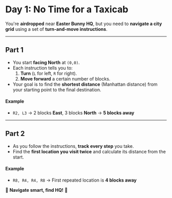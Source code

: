 # Day 1: No Time for a Taxicab

You're **airdropped** near **Easter Bunny HQ**, but you need to **navigate a city grid** using a set of **turn-and-move instructions**.  

---

## Part 1

- You start **facing North** at `(0,0)`.  
- Each instruction tells you to:  
  1. **Turn** (`L` for left, `R` for right).  
  2. **Move forward** a certain number of blocks.  
- Your goal is to find the **shortest distance** (Manhattan distance) from your starting point to the final destination.  

#### **Example**  
- `R2, L3` → 2 blocks **East**, 3 blocks **North** → **5 blocks away**  

---

## Part 2
- As you follow the instructions, **track every step** you take.  
- Find the **first location you visit twice** and calculate its distance from the start.  

#### **Example**  
- `R8, R4, R4, R8` → First repeated location is **4 blocks away**  

🎯 **Navigate smart, find HQ!** 🎯